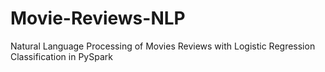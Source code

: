 # Movie-Reviews-NLP
Natural Language Processing of Movies Reviews with Logistic Regression Classification in PySpark
